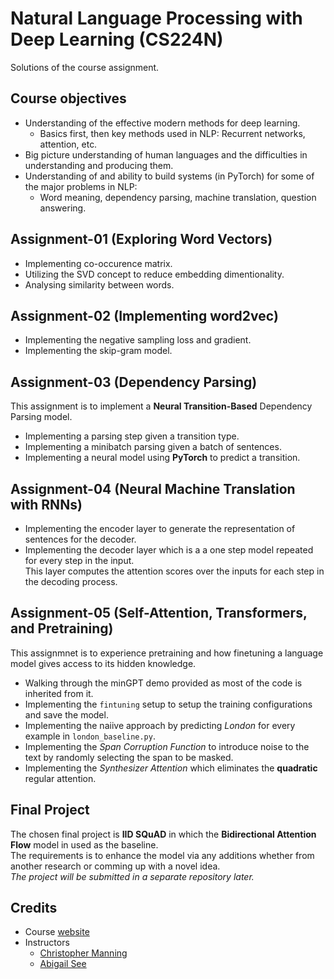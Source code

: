 # Natural Language Processing with Deep Learning (CS224N)
Solutions of the course assignment.

## Course objectives
* Understanding of the effective modern methods for deep learning.
  * Basics first, then key methods used in NLP: Recurrent networks, attention, etc.
* Big picture understanding of human languages and the difficulties in understanding and producing them.
* Understanding of and ability to build systems (in PyTorch) for some of the major problems in NLP:
  * Word meaning, dependency parsing, machine translation, question answering.
 
 ## Assignment-01 (Exploring Word Vectors)
 * Implementing co-occurence matrix.
 * Utilizing the SVD concept to reduce embedding dimentionality.
 * Analysing similarity between words.
 
 ## Assignment-02 (Implementing word2vec)
* Implementing the negative sampling loss and gradient.
* Implementing the skip-gram model.

## Assignment-03 (Dependency Parsing)
This assignment is to implement a **Neural Transition-Based** Dependency Parsing model.
* Implementing a parsing step given a transition type.
* Implementing a minibatch parsing given a batch of sentences.
* Implementing a neural model using **PyTorch** to predict a transition.

## Assignment-04 (Neural Machine Translation with RNNs)
* Implementing the encoder layer to generate the representation of sentences for the decoder.
* Implementing the decoder layer which is a a one step model repeated for every step in the input. <br>
  This layer computes the attention scores over the inputs for each step in the decoding process.

## Assignment-05 (Self-Attention, Transformers, and Pretraining)
This assignmnet is to experience pretraining and how finetuning a language model gives access to its hidden knowledge.
* Walking through the minGPT demo provided as most of the code is inherited from it.
* Implementing the `fintuning` setup to setup the training configurations and save the model.
* Implementing the naiive approach by predicting *London* for every example in `london_baseline.py`.
* Implementing the *Span Corruption Function* to introduce noise to the text by randomly selecting the span to be masked.
* Implementing the *Synthesizer Attention* which eliminates the **quadratic** regular attention.

## Final Project
The chosen final project is **IID SQuAD** in which the **Bidirectional Attention Flow** model in used as the baseline. <br>
The requirements is to enhance the model via any additions whether from another research or comming up with a novel idea. <br>
*The project will be submitted in a separate repository later.*

## Credits
* Course [website](https://web.stanford.edu/class/archive/cs/cs224n/cs224n.1194/)
* Instructors
  * [Christopher Manning](https://nlp.stanford.edu/~manning/)
  * [Abigail See](https://cs.stanford.edu/people/abisee/)
